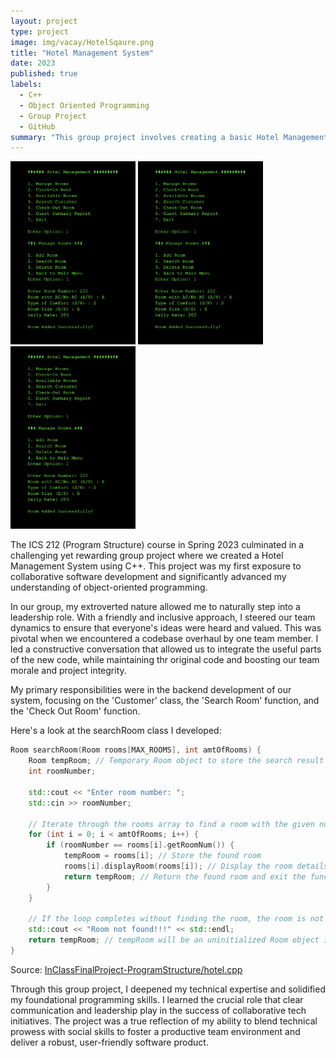 ```yaml
---
layout: project
type: project
image: img/vacay/HotelSqaure.png
title: "Hotel Management System"
date: 2023
published: true
labels:
  - C++
  - Object Oriented Programming
  - Group Project
  - GitHub
summary: "This group project involves creating a basic Hotel Management System where users can perform various operations related to room management, customer check-in and check-out, and generate guest summary reports."
---
```


<div class="text-center p-4">
  <img width="200px" src="../img/Hotel.png" alt="Hotel Management System">
  <img width="200px" src="../img/Hotel.png" alt="Hotel Management System">
  <img width="200px" src="../img/Hotel.png" alt="Hotel Management System">
</div>

The ICS 212 (Program Structure) course in Spring 2023 culminated in a challenging yet rewarding group project where we created a Hotel Management System using C++. This project was my first exposure to collaborative software development and significantly advanced my understanding of object-oriented programming.

In our group, my extroverted nature allowed me to naturally step into a leadership role. With a friendly and inclusive approach, I steered our team dynamics to ensure that everyone's ideas were heard and valued. This was pivotal when we encountered a codebase overhaul by one team member. I led a constructive conversation that allowed us to integrate the useful parts of the new code, while maintaining thr original code and boosting our team morale and project integrity.

My primary responsibilities were in the backend development of our system, focusing on the 'Customer' class, the 'Search Room' function, and the 'Check Out Room' function.

Here's a look at the searchRoom class I developed:
```cpp
Room searchRoom(Room rooms[MAX_ROOMS], int amtOfRooms) {
    Room tempRoom; // Temporary Room object to store the search result
    int roomNumber;

    std::cout << "Enter room number: ";
    std::cin >> roomNumber;

    // Iterate through the rooms array to find a room with the given number
    for (int i = 0; i < amtOfRooms; i++) {
        if (roomNumber == rooms[i].getRoomNum()) {
            tempRoom = rooms[i]; // Store the found room
            rooms[i].displayRoom(rooms[i]); // Display the room details
            return tempRoom; // Return the found room and exit the function
        }
    }

    // If the loop completes without finding the room, the room is not found
    std::cout << "Room not found!!!" << std::endl;
    return tempRoom; // tempRoom will be an uninitialized Room object if not found
}
```

Source: <a href="https://github.com/darriusdacquel/InClassFinalProject-ProgramStructure/blob/main/hotel.cpp">InClassFinalProject-ProgramStructure/hotel.cpp</a>

Through this group project, I deepened my technical expertise and solidified my foundational programming skills. I learned the crucial role that clear communication and leadership play in the success of collaborative tech initiatives. The project was a true reflection of my ability to blend technical prowess with social skills to foster a productive team environment and deliver a robust, user-friendly software product.
